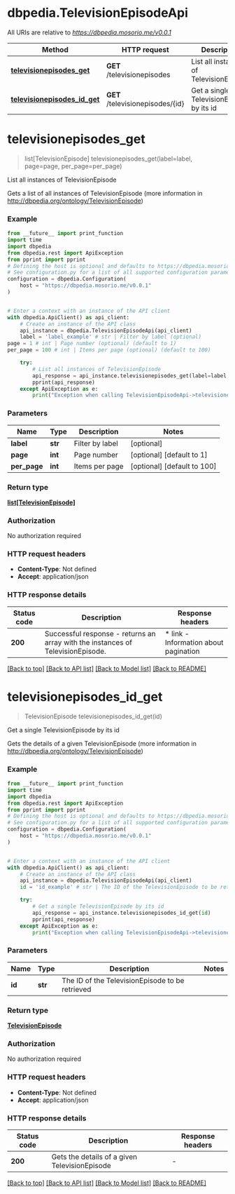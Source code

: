 # dbpedia.TelevisionEpisodeApi

All URIs are relative to *https://dbpedia.mosorio.me/v0.0.1*

Method | HTTP request | Description
------------- | ------------- | -------------
[**televisionepisodes_get**](TelevisionEpisodeApi.md#televisionepisodes_get) | **GET** /televisionepisodes | List all instances of TelevisionEpisode
[**televisionepisodes_id_get**](TelevisionEpisodeApi.md#televisionepisodes_id_get) | **GET** /televisionepisodes/{id} | Get a single TelevisionEpisode by its id


# **televisionepisodes_get**
> list[TelevisionEpisode] televisionepisodes_get(label=label, page=page, per_page=per_page)

List all instances of TelevisionEpisode

Gets a list of all instances of TelevisionEpisode (more information in http://dbpedia.org/ontology/TelevisionEpisode)

### Example

```python
from __future__ import print_function
import time
import dbpedia
from dbpedia.rest import ApiException
from pprint import pprint
# Defining the host is optional and defaults to https://dbpedia.mosorio.me/v0.0.1
# See configuration.py for a list of all supported configuration parameters.
configuration = dbpedia.Configuration(
    host = "https://dbpedia.mosorio.me/v0.0.1"
)


# Enter a context with an instance of the API client
with dbpedia.ApiClient() as api_client:
    # Create an instance of the API class
    api_instance = dbpedia.TelevisionEpisodeApi(api_client)
    label = 'label_example' # str | Filter by label (optional)
page = 1 # int | Page number (optional) (default to 1)
per_page = 100 # int | Items per page (optional) (default to 100)

    try:
        # List all instances of TelevisionEpisode
        api_response = api_instance.televisionepisodes_get(label=label, page=page, per_page=per_page)
        pprint(api_response)
    except ApiException as e:
        print("Exception when calling TelevisionEpisodeApi->televisionepisodes_get: %s\n" % e)
```

### Parameters

Name | Type | Description  | Notes
------------- | ------------- | ------------- | -------------
 **label** | **str**| Filter by label | [optional] 
 **page** | **int**| Page number | [optional] [default to 1]
 **per_page** | **int**| Items per page | [optional] [default to 100]

### Return type

[**list[TelevisionEpisode]**](TelevisionEpisode.md)

### Authorization

No authorization required

### HTTP request headers

 - **Content-Type**: Not defined
 - **Accept**: application/json

### HTTP response details
| Status code | Description | Response headers |
|-------------|-------------|------------------|
**200** | Successful response - returns an array with the instances of TelevisionEpisode. |  * link - Information about pagination <br>  |

[[Back to top]](#) [[Back to API list]](../README.md#documentation-for-api-endpoints) [[Back to Model list]](../README.md#documentation-for-models) [[Back to README]](../README.md)

# **televisionepisodes_id_get**
> TelevisionEpisode televisionepisodes_id_get(id)

Get a single TelevisionEpisode by its id

Gets the details of a given TelevisionEpisode (more information in http://dbpedia.org/ontology/TelevisionEpisode)

### Example

```python
from __future__ import print_function
import time
import dbpedia
from dbpedia.rest import ApiException
from pprint import pprint
# Defining the host is optional and defaults to https://dbpedia.mosorio.me/v0.0.1
# See configuration.py for a list of all supported configuration parameters.
configuration = dbpedia.Configuration(
    host = "https://dbpedia.mosorio.me/v0.0.1"
)


# Enter a context with an instance of the API client
with dbpedia.ApiClient() as api_client:
    # Create an instance of the API class
    api_instance = dbpedia.TelevisionEpisodeApi(api_client)
    id = 'id_example' # str | The ID of the TelevisionEpisode to be retrieved

    try:
        # Get a single TelevisionEpisode by its id
        api_response = api_instance.televisionepisodes_id_get(id)
        pprint(api_response)
    except ApiException as e:
        print("Exception when calling TelevisionEpisodeApi->televisionepisodes_id_get: %s\n" % e)
```

### Parameters

Name | Type | Description  | Notes
------------- | ------------- | ------------- | -------------
 **id** | **str**| The ID of the TelevisionEpisode to be retrieved | 

### Return type

[**TelevisionEpisode**](TelevisionEpisode.md)

### Authorization

No authorization required

### HTTP request headers

 - **Content-Type**: Not defined
 - **Accept**: application/json

### HTTP response details
| Status code | Description | Response headers |
|-------------|-------------|------------------|
**200** | Gets the details of a given TelevisionEpisode |  -  |

[[Back to top]](#) [[Back to API list]](../README.md#documentation-for-api-endpoints) [[Back to Model list]](../README.md#documentation-for-models) [[Back to README]](../README.md)

